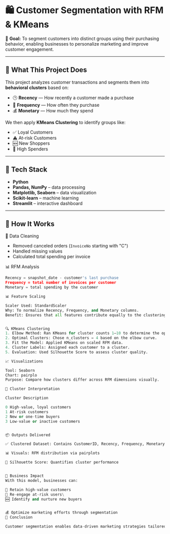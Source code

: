 # 🛍️ Customer Segmentation with RFM & KMeans

🎯 **Goal:** To segment customers into distinct groups using their purchasing behavior, enabling businesses to personalize marketing and improve customer engagement.

---

## 🧠 What This Project Does

This project analyzes customer transactions and segments them into **behavioral clusters** based on:

- 🕒 **Recency** — How recently a customer made a purchase  
- 🔁 **Frequency** — How often they purchase  
- 💰 **Monetary** — How much they spend

We then apply **KMeans Clustering** to identify groups like:
- ✅ Loyal Customers
- ⚠️ At-risk Customers
- 🆕 New Shoppers
- 💸 High Spenders

---

## 🧪 Tech Stack

- **Python**
- **Pandas, NumPy** – data processing
- **Matplotlib, Seaborn** – data visualization
- **Scikit-learn** – machine learning
- **Streamlit** – interactive dashboard
---

## 🚀 How It Works

📂 Data Cleaning
- Removed canceled orders (`InvoiceNo` starting with "C")
- Handled missing values
- Calculated total spending per invoice

📊 RFM Analysis
```python
Recency = snapshot_date - customer's last purchase  
Frequency = total number of invoices per customer  
Monetary = total spending by the customer

📊 Feature Scaling

Scaler Used: StandardScaler
Why: To normalize Recency, Frequency, and Monetary columns.
Benefit: Ensures that all features contribute equally to the clustering process.


🔍 KMeans Clustering
1. Elbow Method: Ran KMeans for cluster counts 1–10 to determine the optimal number.
2. Optimal Clusters: Chose n_clusters = 4 based on the elbow curve.
3. Fit the Model: Applied KMeans on scaled RFM data.
4. Cluster Labels: Assigned each customer to a cluster.
5. Evaluation: Used Silhouette Score to assess cluster quality.

📈 Visualizations

Tool: Seaborn
Chart: pairplo
Purpose: Compare how clusters differ across RFM dimensions visually.

🧩 Cluster Interpretation

Cluster Description

0 High-value, loyal customers
1 At-risk customers
2 New or one-time buyers
3 Low-value or inactive customers


📦 Outputs Delivered

✅ Clustered Dataset: Contains CustomerID, Recency, Frequency, Monetary, and Cluster

📊 Visuals: RFM distribution via pairplots

🧮 Silhouette Score: Quantifies cluster performance


🎯 Business Impact
With this model, businesses can:

💎 Retain high-value customers
🔁 Re-engage at-risk users\
🆕 Identify and nurture new buyers


💰 Optimize marketing efforts through segmentation
🏁 Conclusion

Customer segmentation enables data-driven marketing strategies tailored to different customer types, improving overall engagement, satisfaction, and revenue.
